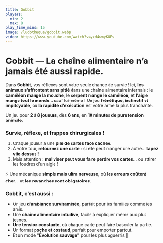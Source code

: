 ```yaml
---
title: Gobbit
players:
  min: 2
  max: 8
play_time_mins: 15
image: /ludotheque/gobbit.webp
video: https://www.youtube.com/watch?v=yxd4wmyKWFs
---
```


# **Gobbit — La chaîne alimentaire n’a jamais été aussi rapide.**

Dans **Gobbit**, vos réflexes sont votre seule chance de survie ! Ici, **les animaux s’affrontent sans pitié** dans une chaîne alimentaire infernale : le **caméléon mange la mouche**, le **serpent mange le caméléon**, et **l’aigle mange tout le monde**… sauf lui-même ! Un jeu **frénétique, instinctif et impitoyable**, où **la rapidité d’exécution** est votre arme la plus tranchante.

Un jeu pour **2 à 8 joueurs**, dès **6 ans**, en **10 minutes de pure tension animale**.

### Survie, réflexe, et frappes chirurgicales !

1. Chaque joueur a une **pile de cartes face cachée**.
2. À votre tour, **retournez une carte** : si elle peut manger une autre… **tapez vite dessus !**
3. Mais attention : **mal viser peut vous faire perdre vos cartes**… ou attirer les foudres d’un aigle !

⚡ Une mécanique **simple mais ultra nerveuse**, où **les erreurs coûtent cher**… et **les revanches sont obligatoires**.

### Gobbit, c’est aussi :

- Un jeu **d’ambiance survitaminée**, parfait pour les familles comme les amis.
- Une **chaîne alimentaire intuitive**, facile à expliquer même aux plus jeunes.
- **Une tension constante**, où chaque carte peut faire basculer la partie.
- Un format **poche et costaud**, parfait pour emporter partout.
- Et un mode **"Évolution sauvage"** pour les plus aguerris 🦅
